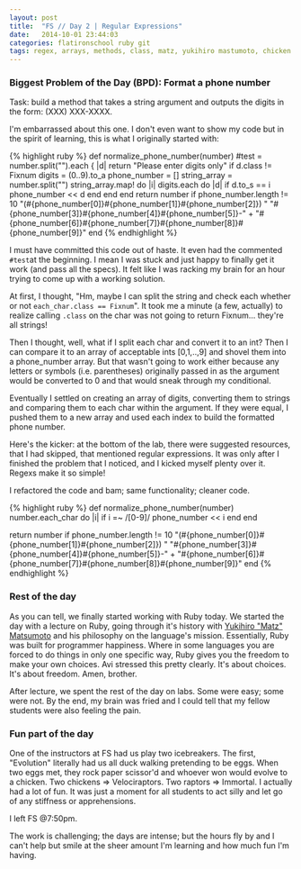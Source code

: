 ```yaml
---
layout: post
title:  "FS // Day 2 | Regular Expressions"
date:   2014-10-01 23:44:03
categories: flatironschool ruby git
tags: regex, arrays, methods, class, matz, yukihiro mastumoto, chicken or egg
---
```

### Biggest Problem of the Day (BPD): Format a phone number

Task: build a method that takes a string argument and outputs the digits in the form: (XXX) XXX-XXXX.

I'm embarrassed about this one. I don't even want to show my code but in the spirit of learning, this is what I originally started with:

{% highlight ruby %}
def normalize_phone_number(number)
  #test = number.split("").each { |d| return "Please enter digits only" if d.class != Fixnum 
  digits = (0..9).to_a
  phone_number = []
  string_array = number.split("")
  string_array.map! do |i|
  	digits.each do |d|
  		if d.to_s == i
  			phone_number << d
  		end
  	end
  end
  return number if phone_number.length != 10
  "(#{phone_number[0]}#{phone_number[1]}#{phone_number[2]}) " 
  "#{phone_number[3]}#{phone_number[4]}#{phone_number[5]}-" +
  "#{phone_number[6]}#{phone_number[7]}#{phone_number[8]}#{phone_number[9]}"
end
{% endhighlight %}

I must have committed this code out of haste. It even had the commented `#test`at the beginning. I mean I was stuck and just happy to finally get it work (and pass all the specs). It felt like I was racking my brain for an hour trying to come up with a working solution. 

At first, I thought, "Hm, maybe I can split the string and check each whether or not `each_char.class == Fixnum`". It took me a minute (a few, actually) to realize calling `.class` on the char was not going to return Fixnum... they're all strings!

Then I thought, well, what if I split each char and convert it to an int? Then I can compare it to an array of acceptable ints [0,1,..,9] and shovel them into a phone_number array. But that wasn't going to work either because any letters or symbols (i.e. parentheses) originally passed in as the argument would be converted to 0 and that would sneak through my conditional.

Eventually I settled on creating an array of digits, converting them to strings and comparing them to each char within the argument. If they were equal, I pushed them to a new array and used each index to build the formatted phone number.

Here's the kicker: at the bottom of the lab, there were suggested resources, that I had skipped, that mentioned regular expressions. It was only after I finished the problem that I noticed, and I kicked myself plenty over it. Regexs make it so simple!

I refactored the code and bam; same functionality; cleaner code.

{% highlight ruby %}
def normalize_phone_number(number)
  number.each_char do |i|
    if i =~ /[0-9]/
    	phone_number << i
    end
  end

  return number if phone_number.length != 10
  "(#{phone_number[0]}#{phone_number[1]}#{phone_number[2]}) " 
  "#{phone_number[3]}#{phone_number[4]}#{phone_number[5]}-" +
  "#{phone_number[6]}#{phone_number[7]}#{phone_number[8]}#{phone_number[9]}"
end
{% endhighlight %}

### Rest of the day
As you can tell, we finally started working with Ruby today. We started the day with a lecture on Ruby, going through it's history with [Yukihiro "Matz" Matsumoto](http://en.wikipedia.org/wiki/Yukihiro_Matsumoto) and his philosophy on the language's mission. Essentially, Ruby was built for programmer happiness. Where in some languages you are forced to do things in only one specific way, Ruby gives you the freedom to make your own choices. Avi stressed this pretty clearly. It's about choices. It's about freedom. Amen, brother.

After lecture, we spent the rest of the day on labs. Some were easy; some were not. By the end, my brain was fried and I could tell that my fellow students were also feeling the pain.

### Fun part of the day
One of the instructors at FS had us play two icebreakers. The first, "Evolution" literally had us all duck walking pretending to be eggs. When two eggs met, they rock paper scissor'd and whoever won would evolve to a chicken. Two chickens => Velociraptors. Two raptors => Immortal. I actually had a lot of fun. It was just a moment for all students to act silly and let go of any stiffness or apprehensions. 

I left FS @7:50pm.

The work is challenging; the days are intense; but the hours fly by and I can't help but smile at the sheer amount I'm learning and how much fun I'm having.